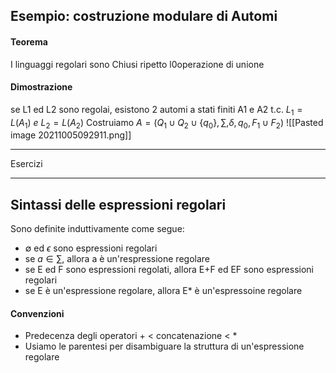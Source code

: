 ## Esempio: costruzione modulare di Automi
#### Teorema
I linguaggi regolari sono Chiusi ripetto l0operazione di unione
#### Dimostrazione
se L1 ed L2 sono regolai, esistono 2 automi a stati finiti A1 e A2 t.c. $L_1 = L(A_1)\ e\ L_2=L(A_2)$
Costruiamo $A=(Q_1 \cup Q_2 \cup \{q_0\}, \sum, \delta, q_0,F_1 \cup F_2)$
![[Pasted image 20211005092911.png]]

---
Esercizi

---

## Sintassi delle espressioni regolari
Sono definite induttivamente come segue:
- $\emptyset$ ed $\epsilon$ sono espressioni regolari
- se $a \in \sum$, allora a è un'respressione regolare
- se E ed F sono espressioni regolati, allora E+F ed EF sono espressioni regolari
- se E è un'espressione regolare, allora E* è un'espressoine regolare

#### Convenzioni
- Predecenza degli operatori + < concatenazione < \*
- Usiamo le parentesi per disambiguare la struttura di un'espressione regolare